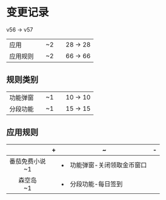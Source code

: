 # 变更记录

v56 -> v57

||||||
|-|:-:|:-:|:-:|:-:|
|应用||~2||28 -> 28|
|应用规则||~2||66 -> 66|

## 规则类别

||||||
|-|:-:|:-:|:-:|:-:|
|功能弹窗||~1||10 -> 10|
|分段功能||~1||15 -> 15|

## 应用规则

||+|~|-|
|:-:|-|-|-|
|番茄免费小说<br>~1||<li>功能弹窗-关闭领取金币窗口||
|森空岛<br>~1||<li>分段功能-每日签到||
